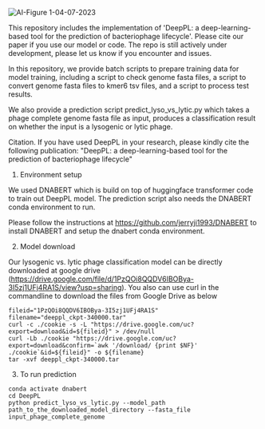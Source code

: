 
![AI-Figure 1-04-07-2023](https://user-images.githubusercontent.com/124622531/230945786-7a3372ae-d8fd-471a-a3bf-785f89d396c4.jpg)

This repository includes the implementation of 'DeepPL: a deep-learning-based tool for the prediction of bacteriophage lifecycle'. Please cite our paper if you use our model or code. The repo is still actively under development, please let us know if you encounter and issues.

In this repository, we provide batch scripts to prepare training data for model training, including a script to check genome fasta files, a script to convert genome fasta files to kmer6 tsv files, and a script to process test results.
 
We also provide a prediction script predict_lyso_vs_lytic.py which takes a phage complete genome fasta file as input, produces a classification result on whether the input is a lysogenic or lytic phage.

Citation. If you have used DeepPL in your research, please kindly cite the following publication:
"DeepPL: a deep-learning-based tool for the prediction of bacteriophage lifecycle"


1. Environment setup

We used DNABERT which is build on top of huggingface transformer code to train out DeepPL model. The prediction script also needs the DNABERT conda environment to run.

Please follow the instructions at https://github.com/jerryji1993/DNABERT to install DNABERT and setup the dnabert conda environment.

2. Model download

Our lysogenic vs. lytic phage classification model can be directly downloaded at google drive (https://drive.google.com/file/d/1PzQOi8QQDV6IBOBya-3I5zj1UFj4RA1S/view?usp=sharing). You also can use curl in the commandline to download the files from Google Drive as below 

```
fileid="1PzQOi8QQDV6IBOBya-3I5zj1UFj4RA1S"
filename="deeppl_ckpt-340000.tar"
curl -c ./cookie -s -L "https://drive.google.com/uc?export=download&id=${fileid}" > /dev/null
curl -Lb ./cookie "https://drive.google.com/uc?export=download&confirm=`awk '/download/ {print $NF}' ./cookie`&id=${fileid}" -o ${filename}
tar -xvf deeppl_ckpt-340000.tar
```

3. To run prediction
```
conda activate dnabert
cd DeepPL
python predict_lyso_vs_lytic.py --model_path path_to_the_downloaded_model_directory --fasta_file input_phage_complete_genome
```

